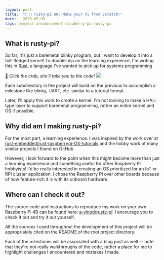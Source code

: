 ```yaml
---
layout: post
title:  "🦀 🥧 rusty-pi 00: Make your Pi from Scratch!"
date:   2023-05-09
tags: project-announcement raspberry-pi rusty-pi
---
```


## What is rusty-pi?

So far, it's just a baremetal blinky program, but I want to develop it into a full-fledged kernel! To double-dip on the learning experience, I'm writing this in [Rust](https://www.rust-lang.org/), a language I've wanted to pick up for systems programming.

[🦀](https://github.com/a-vinod/rusty-pi/tree/main/01_blinky) *Click the crab, she'll take you to the code!*
![](/assets/images/2023-05-09/demo.gif)

Each subdirectory in the project will build on the previous to accomplish a milestone like blinky, UART, etc. similar to a tutorial format.

Later, I'll apply this work to create a kernel. I'm not looking to make a HAL-type layer to support baremetal programming, rather an entire kernel and OS if possible.

## Why did am I making rusty-pi?

For the most part, a learning experience. I was inspired by the work over at [rust-embedded/rust-raspberrypi-OS-tutorials](https://github.com/rust-embedded/rust-raspberrypi-OS-tutorials) and the hobby work of many similar projects I found on GitHub.

However, I look forward to the point when this might become more than just a learning experience and something useful for other Raspberry Pi hobbyists! I'd be really interested in creating an OS prioritized for an IoT or RPI cluster application. I chose the Raspberry Pi over other boards because of how feature-rich it is with its onboard hardware.

## Where can I check it out?

The source code and instructions to reproduce my work on your own Raspberry Pi 4B can be found here: [a-vinod/rusty-pi](https://github.com/a-vinod/rusty-pi)! I encourage you to check it out and try it out yourself.

All the sources I used throughout the development of this project will be appropriately cited on the README of the root project directory.

Each of the milestones will be associated with a blog post as well -- note that they're not really walkthroughs of the code, rather a place for me to highlight challenges I encountered and mistakes I made.